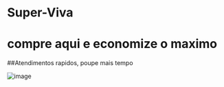 # Super-Viva

# compre aqui e economize o maximo 

##Atendimentos rapidos, poupe mais tempo

![image](https://github.com/user-attachments/assets/18e58c60-6be5-499e-be6a-f065001539fe)
